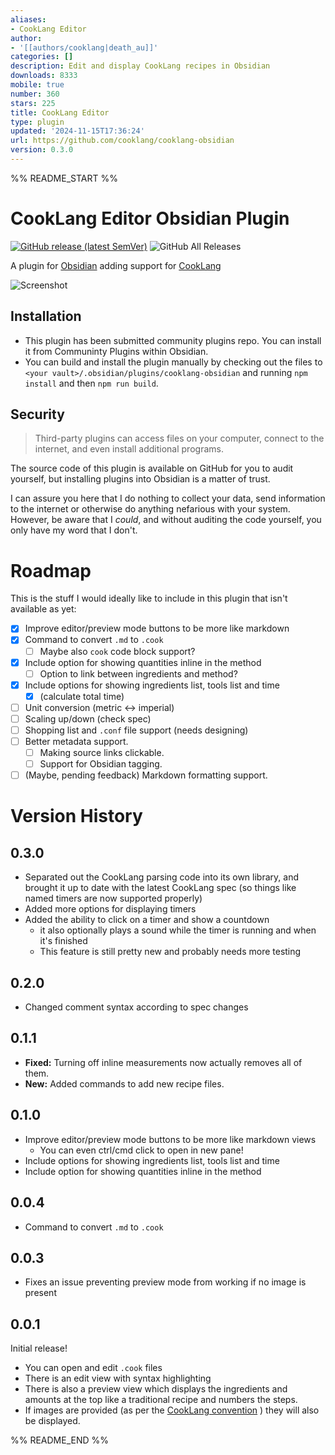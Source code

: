 ```yaml
---
aliases:
- CookLang Editor
author:
- '[[authors/cooklang|death_au]]'
categories: []
description: Edit and display CookLang recipes in Obsidian
downloads: 8333
mobile: true
number: 360
stars: 225
title: CookLang Editor
type: plugin
updated: '2024-11-15T17:36:24'
url: https://github.com/cooklang/cooklang-obsidian
version: 0.3.0
---
```


%% README_START %%

# CookLang Editor Obsidian Plugin
[![GitHub release (latest SemVer)](https://img.shields.io/github/v/release/deathau/cooklang-obsidian?style=for-the-badge&sort=semver)](https://github.com/deathau/cooklang-obsidian/releases/latest)
![GitHub All Releases](https://img.shields.io/github/downloads/deathau/cooklang-obsidian/total?style=for-the-badge)

A plugin for [Obsidian](https://obsidian.md) adding support for [CookLang](https://cooklang.org)

![Screenshot](https://github.com/deathau/cooklang-obsidian/raw/main/screenshot.png)

## Installation
- This plugin has been submitted community plugins repo. You can install it from Communinty Plugins within Obsidian.
- You can build and install the plugin manually by checking out the files to `<your vault>/.obsidian/plugins/cooklang-obsidian` and running `npm install` and then `npm run build`.

## Security
> Third-party plugins can access files on your computer, connect to the internet, and even install additional programs.

The source code of this plugin is available on GitHub for you to audit yourself, but installing plugins into Obsidian is a matter of trust.

I can assure you here that I do nothing to collect your data, send information to the internet or otherwise do anything nefarious with your system. However, be aware that I *could*, and without auditing the code yourself, you only have my word that I don't.

# Roadmap
This is the stuff I would ideally like to include in this plugin that isn't available as yet:
- [x] Improve editor/preview mode buttons to be more like markdown
- [x] Command to convert `.md` to `.cook`
    - [ ] Maybe also `cook` code block support?
- [x] Include option for showing quantities inline in the method
    - [ ] Option to link between ingredients and method?
- [x] Include options for showing ingredients list, tools list and time
    - [x] (calculate total time)
- [ ] Unit conversion (metric <-> imperial)
- [ ] Scaling up/down (check spec)
- [ ] Shopping list and `.conf` file support (needs designing)
- [ ] Better metadata support.
    - [ ] Making source links clickable.
    - [ ] Support for Obsidian tagging.
- [ ] (Maybe, pending feedback) Markdown formatting support.

# Version History
## 0.3.0
- Separated out the CookLang parsing code into its own library, and brought it up to date with the latest CookLang spec (so things like named timers are now supported properly)
- Added more options for displaying timers
- Added the ability to click on a timer and show a countdown
    - it also optionally plays a sound while the timer is running and when it's finished
    - This feature is still pretty new and probably needs more testing

## 0.2.0
- Changed comment syntax according to spec changes

## 0.1.1
- **Fixed:** Turning off inline measurements now actually removes all of them.
- **New:** Added commands to add new recipe files.

## 0.1.0
- Improve editor/preview mode buttons to be more like markdown views
    - You can even ctrl/cmd click to open in new pane!
- Include options for showing ingredients list, tools list and time
- Include option for showing quantities inline in the method

## 0.0.4
- Command to convert `.md` to `.cook`

## 0.0.3
- Fixes an issue preventing preview mode from working if no image is present

## 0.0.1
Initial release!
- You can open and edit `.cook` files
- There is an edit view with syntax highlighting
- There is also a preview view which displays the ingredients and amounts at the top like a traditional recipe
and numbers the steps.
- If images are provided (as per the [CookLang convention](https://cooklang.org/docs/spec/#adding-pictures) ) they will also be displayed.


%% README_END %%